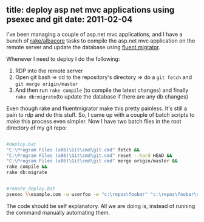 title: deploy asp net mvc applications using psexec and git
date: 2011-02-04
---

I've been managing a couple of asp.net mvc applications, and I have a bunch of [rake/albacore](http://albacorebuild.net/)
tasks to compile the asp.net mvc application on the remote server and update the 
database using [fluent migrator](https://github.com/schambers/fluentmigrator/).

Whenever I need to deploy I do the following:  

 1. RDP into the remote server
 2. Open git bash => cd to the repository's directory => do a `git fetch` and `git merge origin/master`
 3. And then run `rake compile` (to compile the latest changes) and finally `rake db:migrate`(to update the database if there are any db changes)

Even though rake and fluentmigrator make this pretty painless. It's still a pain
to rdp and do this stuff. So, I came up with a couple of batch scripts to make
this process even simpler. Now I have two batch files in the root directory of
my git repo:



~~~bash

#deploy.bat
"C:\Program Files (x86)\Git\cmd\git.cmd" fetch && 
"C:\Program Files (x86)\Git\cmd\git.cmd" reset --hard HEAD && 
"C:\Program Files (x86)\Git\cmd\git.cmd" merge origin/master && 
rake compile && 
rake db:migrate

~~~




~~~bash

#remote_deploy.bat
psexec \\example.com -u userfoo -w "c:\repos\foobar" "c:\repos\foobar\deploy.bat"

~~~


The code should be self explanatory. All we are doing is, instead of running the
command manually automating them.
